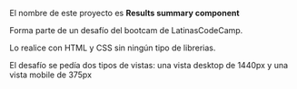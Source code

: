 El nombre de este proyecto es **Results summary component**

Forma parte de un desafío del bootcam de LatinasCodeCamp.

Lo realice con HTML y CSS sin ningún tipo de librerias.

El desafío se pedía dos tipos de vistas: una vista desktop de 1440px y una vista mobile de 375px

